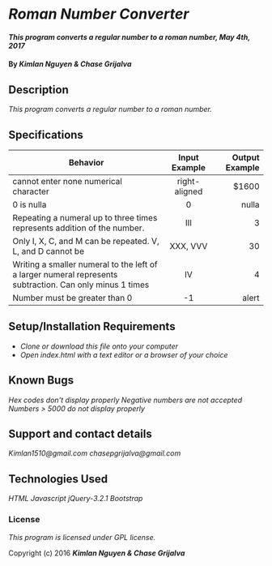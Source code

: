 # _Roman Number Converter_

#### _This program converts a regular number to a roman number, May 4th, 2017_

#### By _**Kimlan Nguyen & Chase Grijalva**_

## Description

_This program converts a regular number to a roman number._

## Specifications

| Behavior                                                                                                | Input Example     | Output Example  |
| -------------                                                                                           |:-------------:    | -----:          |
| cannot enter none numerical character                                                                   | right-aligned     | $1600           |
| 0 is nulla                                                                                              | 0                 |   nulla         |
| Repeating a numeral up to three times represents addition of the number.                                |     III           |      3          |
| Only I, X, C, and M can be repeated. V, L, and D cannot be                                              |      XXX, VVV     |     30          |
| Writing a smaller numeral to the left of a larger numeral represents subtraction. Can only minus 1 times|   IV              |      4          |
| Number must be greater than 0                                                                           |   -1              |     alert       |

## Setup/Installation Requirements

* _Clone or download this file onto your computer_
* _Open index.html with a text editor or a browser of your choice_

## Known Bugs

_Hex codes don't display properly_
_Negative numbers are not accepted_
_Numbers > 5000 do not display properly_

## Support and contact details

_Kimlan1510@gmail.com_
_chasepgrijalva@gmail.com_

## Technologies Used

_HTML_
_Javascript_
_jQuery-3.2.1_
_Bootstrap_

### License

*This program is licensed under GPL license.*

Copyright (c) 2016 **_Kimlan Nguyen & Chase Grijalva_**
